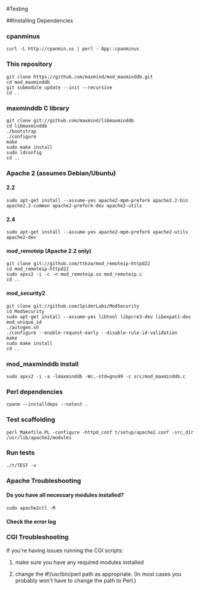 #Testing

##Installing Dependencies

### cpanminus

    curl -L http://cpanmin.us | perl - App::cpanminus

### This repository

    git clone https://github.com/maxmind/mod_maxminddb.git
    cd mod_maxminddb
    git submodule update --init --recursive
    cd ..

### maxminddb C library

    git clone git://github.com/maxmind/libmaxminddb
    cd libmaxminddb
    ./bootstrap
    ./configure
    make
    sudo make install
    sudo ldconfig
    cd ..

### Apache 2 (assumes Debian/Ubuntu)

#### 2.2

    sudo apt-get install --assume-yes apache2-mpm-prefork apache2.2-bin apache2.2-common apache2-prefork-dev apache2-utils

#### 2.4

    sudo apt-get install --assume-yes apache2-mpm-prefork apache2-utils apache2-dev

#### mod_remoteip (Apache 2.2 only)
    git clone git://github.com/ttkzw/mod_remoteip-httpd22
    cd mod_remoteip-httpd22
    sudo apxs2 -i -c -n mod_remoteip.so mod_remoteip.c
    cd ..

#### mod_security2
    git clone git://github.com/SpiderLabs/ModSecurity
    cd ModSecurity
    sudo apt-get install --assume-yes libtool libpcre3-dev libexpat1-dev mod_unique_id
    ./autogen.sh
    ./configure --enable-request-early --disable-rule-id-validation
    make
    sudo make install
    cd ..

### mod_maxminddb install
    sudo apxs2 -i -a -lmaxminddb -Wc,-std=gnu99 -c src/mod_maxminddb.c

### Perl dependencies

    cpanm --installdeps --notest .

### Test scaffolding

    perl Makefile.PL -configure -httpd_conf t/setup/apache2.conf -src_dir /usr/lib/apache2/modules

### Run tests

    ./t/TEST -v

### Apache Troubleshooting

#### Do you have all necessary modules installed?
    sudo apache2ctl -M

#### Check the error log

### CGI Troubleshooting

If you're having issues running the CGI scripts:

1. make sure you have any required modules installed

2. change the #!/usr/bin/perl path as appropriate. (In most cases you probably
won't have to change the path to Perl.)
